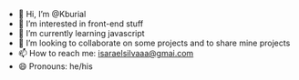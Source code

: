 - 👋 Hi, I’m @Kburial
- 👀 I’m interested in front-end stuff
- 🌱 I’m currently learning javascript
- 💞️ I’m looking to collaborate on some projects and to share mine projects
- 📫 How to reach me: isaraelsilvaaa@gmai.com
- 😄 Pronouns: he/his


<!---
Kburial/Kburial is a ✨ special ✨ repository because its `README.md` (this file) appears on your GitHub profile.
You can click the Preview link to take a look at your changes.
--->
